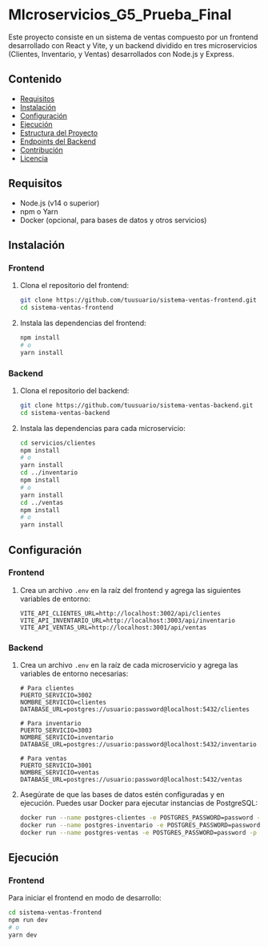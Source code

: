 # MIcroservicios_G5_Prueba_Final

Este proyecto consiste en un sistema de ventas compuesto por un frontend desarrollado con React y Vite, y un backend dividido en tres microservicios (Clientes, Inventario, y Ventas) desarrollados con Node.js y Express.

## Contenido

- [Requisitos](#requisitos)
- [Instalación](#instalación)
- [Configuración](#configuración)
- [Ejecución](#ejecución)
- [Estructura del Proyecto](#estructura-del-proyecto)
- [Endpoints del Backend](#endpoints-del-backend)
- [Contribución](#contribución)
- [Licencia](#licencia)

## Requisitos

- Node.js (v14 o superior)
- npm o Yarn
- Docker (opcional, para bases de datos y otros servicios)

## Instalación

### Frontend

1. Clona el repositorio del frontend:

    ```bash
    git clone https://github.com/tuusuario/sistema-ventas-frontend.git
    cd sistema-ventas-frontend
    ```

2. Instala las dependencias del frontend:

    ```bash
    npm install
    # o
    yarn install
    ```

### Backend

1. Clona el repositorio del backend:

    ```bash
    git clone https://github.com/tuusuario/sistema-ventas-backend.git
    cd sistema-ventas-backend
    ```

2. Instala las dependencias para cada microservicio:

    ```bash
    cd servicios/clientes
    npm install
    # o
    yarn install
    cd ../inventario
    npm install
    # o
    yarn install
    cd ../ventas
    npm install
    # o
    yarn install
    ```

## Configuración

### Frontend

1. Crea un archivo `.env` en la raíz del frontend y agrega las siguientes variables de entorno:

    ```env
    VITE_API_CLIENTES_URL=http://localhost:3002/api/clientes
    VITE_API_INVENTARIO_URL=http://localhost:3003/api/inventario
    VITE_API_VENTAS_URL=http://localhost:3001/api/ventas
    ```

### Backend

1. Crea un archivo `.env` en la raíz de cada microservicio y agrega las variables de entorno necesarias:

    ```env
    # Para clientes
    PUERTO_SERVICIO=3002
    NOMBRE_SERVICIO=clientes
    DATABASE_URL=postgres://usuario:password@localhost:5432/clientes

    # Para inventario
    PUERTO_SERVICIO=3003
    NOMBRE_SERVICIO=inventario
    DATABASE_URL=postgres://usuario:password@localhost:5432/inventario

    # Para ventas
    PUERTO_SERVICIO=3001
    NOMBRE_SERVICIO=ventas
    DATABASE_URL=postgres://usuario:password@localhost:5432/ventas
    ```

2. Asegúrate de que las bases de datos estén configuradas y en ejecución. Puedes usar Docker para ejecutar instancias de PostgreSQL:

    ```bash
    docker run --name postgres-clientes -e POSTGRES_PASSWORD=password -p 5432:5432 -d postgres
    docker run --name postgres-inventario -e POSTGRES_PASSWORD=password -p 5433:5432 -d postgres
    docker run --name postgres-ventas -e POSTGRES_PASSWORD=password -p 5434:5432 -d postgres
    ```

## Ejecución

### Frontend

Para iniciar el frontend en modo de desarrollo:

```bash
cd sistema-ventas-frontend
npm run dev
# o
yarn dev
